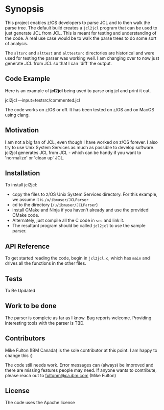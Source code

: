 # Synopsis

This project enables z/OS developers to parse JCL and to then walk the parse tree.
The default build creates a `jcl2jcl` program that can be used to just generate JCL from JCL.
This is meant for testing and understanding of the code. A real use case would be to walk the
parse trees to do some sort of analysis.

The `altsrc` and `alttest` and `alttestsrc` directories are historical and were used for testing
the parser was working well. I am changing over to now just generate JCL from JCL so that I can 'diff' 
the output.

## Code Example

Here is an example of **jcl2jcl** being used to parse orig.jcl and print it out.

jcl2jcl --input=testsrc/commented.jcl

The code works on z/OS or off. It has been tested on z/OS and on MacOS using clang.

## Motivation

I am not a big fan of JCL, even though I have worked on z/OS forever.
I also try to use Unix System Services as much as possible to develop software.
jcl2jcl generates JCL from JCL - which can be handy if you want to 'normalize' or 'clean up' JCL.

## Installation

To install jcl2jcl:

- copy the files to z/OS Unix System Services directory. For this example, we assume it is `/u/ibmuser/JCLParser`
- cd to the directory (`/u/ibmuser/JCLParser`)
- install CMake and Ninja if you haven't already and use the provided CMake code. 
- Alternately, just compile all the C code in `src` and link it.
- The resultant program should be called `jcl2jcl` to use the sample parser.

## API Reference

To get started reading the code, begin in `jcl2jcl.c`, which has `main` and drives all the functions in the other files.

## Tests

To Be Updated 

## Work to be done

The parser is complete as far as I know. Bug reports welcome. 
Providing interesting tools with the parser is TBD. 

## Contributors

Mike Fulton (IBM Canada) is the sole contributor at this point. I am happy to change this :)

The code still needs work. Error messages can (always) be improved and there are missing features people may need.
If anyone wants to contribute, please reach out to <fultonm@ca.ibm.com> (Mike Fulton)

## License

The code uses the Apache license
